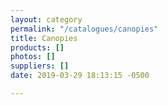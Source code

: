 ```yaml
---
layout: category
permalink: "/catalogues/canopies"
title: Canopies
products: []
photos: []
suppliers: []
date: 2019-03-29 18:13:15 -0500

---
```

